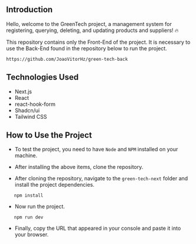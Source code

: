 ## Introduction
Hello, welcome to the GreenTech project, a management system for registering, querying, deleting, and updating products and suppliers! 🔥

This repository contains only the Front-End of the project. It is necessary to use the Back-End found in the repository below to run the project.

`https://github.com/JoaoVitorHz/green-tech-back`

## Technologies Used
- Next.js
- React
- react-hook-form
- Shadcn/ui
- Tailwind CSS

## How to Use the Project
- To test the project, you need to have `Node` and `NPM` installed on your machine.

- After installing the above items, clone the repository.
- After cloning the repository, navigate to the `green-tech-next` folder and install the project dependencies.

 ```
    npm install
 ```

- Now run the project.


 ```
    npm run dev
 ```

- Finally, copy the URL that appeared in your console and paste it into your browser.

